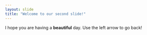 ```yaml
---
layout: slide
title: "Welcome to our second slide!"
---
```

I hope you are having a **beautiful** day.
Use the left arrow to go back!
